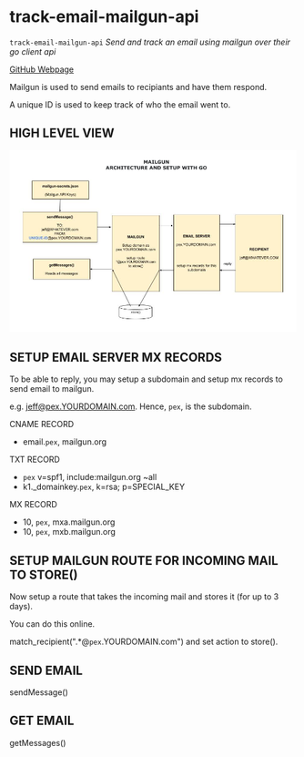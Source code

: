 # track-email-mailgun-api

`track-email-mailgun-api` _Send and track an email using mailgun over their
go client api_

[GitHub Webpage](https://jeffdecola.github.io/my-go-examples/)

Mailgun is used to send emails to recipiants and have them respond.

A unique ID is used to keep track of who the email went to.

## HIGH LEVEL VIEW

![IMAGE - mailgun-architecture-and-setup-with-go.jpg - IMAGE](mailgun-architecture-and-setup-with-go.jpg)

## SETUP EMAIL SERVER MX RECORDS

To be able to reply, you may setup a subdomain and
setup mx records to send email to mailgun.

e.g. jeff@pex.YOURDOMAIN.com.  Hence, `pex`, is the subdomain.

CNAME RECORD

* email.`pex`,  mailgun.org

TXT RECORD

* `pex` v=spf1, include:mailgun.org ~all
* k1._domainkey.`pex`, k=rsa; p=SPECIAL_KEY

MX RECORD

* 10, `pex`, mxa.mailgun.org
* 10, `pex`, mxb.mailgun.org

## SETUP MAILGUN ROUTE FOR INCOMING MAIL TO STORE()

Now setup a route that takes the incoming mail and stores it (for up to 3 days).

You can do this online.

match_recipient(".*@`pex`.YOURDOMAIN.com") and set action to store().

## SEND EMAIL

sendMessage()

## GET EMAIL

getMessages()